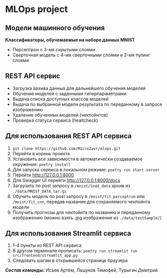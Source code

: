 # MLOps project

## Модели машинного обучения
**Классификаторы, обучемаемые на наборе данных MNIST**
* Персептрон с 3-мя скрытыми слоями
* Сверточная модель с 4-мя сверточными слоями и 2-мя пулинг слоями

## REST API сервис
* Загрузка архива данных для дальнейшего обучения моделей
* Обучение моделей с заданными гиперпараметрами
* Выдача списка доступных классов моделей
* Выдача по выбранной модели результата по переданному в запросе изображению
* Удаление обученных моделей (чекпойнтов)
* Проверка статуса сервиса (healtcheck)

## Для использования REST API сервиса
1. `git clone https://github.com/M1croZavr/mlops.git`
2. Перейти в корень проекта
3. Установить все зависимости в автоматически создаваемое окружение: `poetry install`
4. Для запуска сервиса в локальном режиме: `poetry run start-server`
5. Перейти http://127.0.0.1:8000
6. Для Swagger UI перейти http://127.0.0.1:8000/docs
7. Загрузить по post запросу в `/mnist/load_data` архив из `./data/MNIST_DATA.tar.gz`
8. Обучить модель по post запросу в `/mnist/fit_perceptron` или `/mnist/fit_cnn`, передав название для сохраняемого чекпойнта модели
9. Получить прогнозы для чекпойнта по названию и переданному изображению (можно взять .jpg изображение из `./data/testSample/`)

## Для использования Streamlit сервиса
1. 1-4 пункты из REST API сервиса
2. В другом терминале прописать: `poetry run streamlit run src/frontend/streamlit_app.py `
3. Следовать шагам в открывшейся странице браузера

___Состав команды:___ Исаев Артём, Лашуков Тимофей, Турыгин Дмитрий
